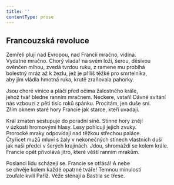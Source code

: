 ```yaml
---
title: ''
contentType: prose
---
```


## Francouzská revoluce

Zemřelí plují nad Evropou, nad Francií mračno, vidina.  
Vydatné mračno. Chorý vladař na svém loži, šerou, děsivou  
ověnčen mlhou, zvedá tvrdou ruku, z ramene mu probíhá  
bolestný mráz až k žezlu, jež je příliš těžké pro smrtelníka,  
aby jím vládla hmotná ruka, krutě zraňovala pahorky.

Jsou choré vinice a pláčí před očima žalostného krále,  
jehož tvář bledne ranním mračnem. Neckere, vstaň! Dávné svítání  
nás vzbouzí z pěti tisíc roků spánku. Procitám, jen duše sní.  
Zřím oknem staré hory Francie jak starce, kteří uvadají.

Král zmaten sestupuje do poradní síně. Stinné hory znějí  
v úzkosti hromovými hlasy. Lesy pohlcují jejich zvuky.  
Prorocké mraky odpovídají nad těžkou střechou paláce.  
Čtyřicet mužů mluví s žaly v nekonečných stínech vlastních duší  
jak naši předci v šerých krajinách. Jdou, shromáždí se kolem krále.  
Francie opět přivolává jitro, které věští ranním mrakům.

Poslanci lidu scházejí se. Francie se otřásá! A nebe  
se chvěje kolem každé opatrné tváře! Temnou minulostí  
zoufale kvílí Paříž. Věže sténají a Bastila se třese.
